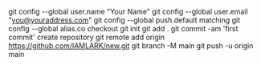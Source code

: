 git config --global user.name "Your Name"
git config --global user.email "you@youraddress.com"
git config --global push.default matching
git config --global alias.co checkout
git init
git add .
git commit -am 'first commit'
create repository
git remote add origin https://github.com/IAMLARK/new.git
git branch -M main
git push -u origin main
 
